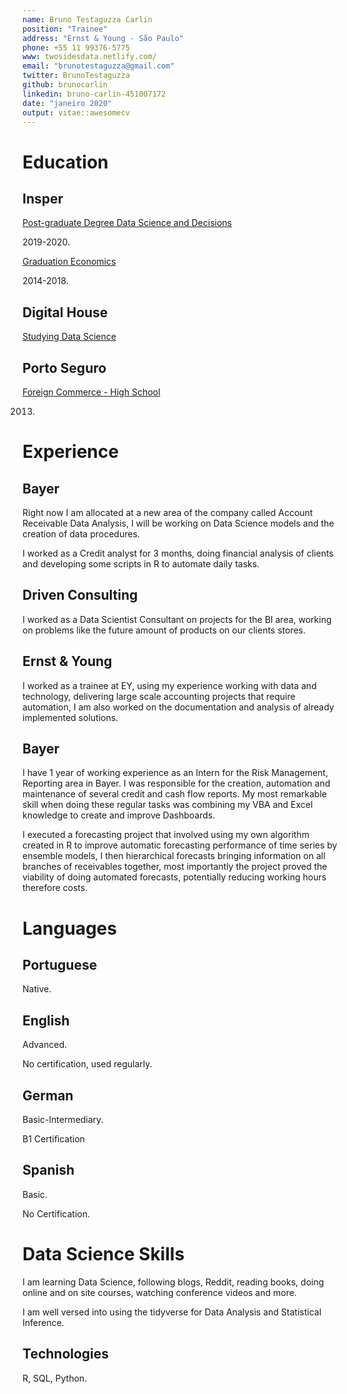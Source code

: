 ```yaml
---
name: Bruno Testaguzza Carlin
position: "Trainee"
address: "Ernst & Young - São Paulo"
phone: +55 11 99376-5775
www: twosidesdata.netlify.com/
email: "brunotestaguzza@gmail.com"
twitter: BrunoTestaguzza
github: brunocarlin
linkedin: bruno-carlin-451007172
date: "janeiro 2020"
output: vitae::awesomecv
---
```




# Education

## Insper

[Post-graduate Degree Data Science and Decisions](https://www.insper.edu.br/pos-graduacao/programas-avancados/programa-avancado-em-data-science-e-decisao/)

2019-2020.

[Graduation Economics](https://www.insper.edu.br/graduacao/economia/)

2014-2018.

## Digital House

[Studying Data Science](https://br.digitalhouse.com/curso/data-science/)

## Porto Seguro

[Foreign Commerce - High School](https://www.portoseguro.org.br/conteudo/detalhe/currculo-brasileiro/ensino-mdio-comrcio-exterior)

2013.

# Experience

## Bayer

Right now I am allocated at a new area of the company called Account Receivable Data Analysis, I will be working on Data Science models and the creation of data procedures.

I worked as a Credit analyst for 3 months, doing  financial analysis of clients and developing some scripts in R to automate daily tasks.

## Driven Consulting

I worked as a Data Scientist Consultant on projects for the BI area, working on problems like the future amount of products on our clients stores.

## Ernst & Young

I worked as a trainee at EY, using my experience working with data and technology, delivering large scale accounting projects that require automation, I am also worked on the documentation and analysis of already implemented solutions.

## Bayer

I have 1 year of working experience as an Intern for the Risk Management, Reporting area in Bayer. I was responsible for the creation, automation and maintenance of several credit and cash flow reports. My most remarkable skill when doing these regular tasks was combining my VBA and Excel knowledge to create and improve Dashboards.

I executed a forecasting project that involved using my own algorithm created in R to improve automatic forecasting performance of time series by ensemble models, I then hierarchical forecasts bringing information on all branches of receivables together, most importantly the project proved the viability of doing automated forecasts, potentially reducing working hours therefore costs.

# Languages

## Portuguese

Native.

## English

Advanced.

No certification, used regularly.


## German

Basic-Intermediary.

B1 Certification

## Spanish

Basic.

No Certification.



# Data Science Skills

I am learning Data Science, following blogs, Reddit, reading books, doing online and on site courses, watching conference videos and more.

I am well versed into using the tidyverse for Data Analysis and Statistical Inference.

## Technologies

R, SQL, Python.
